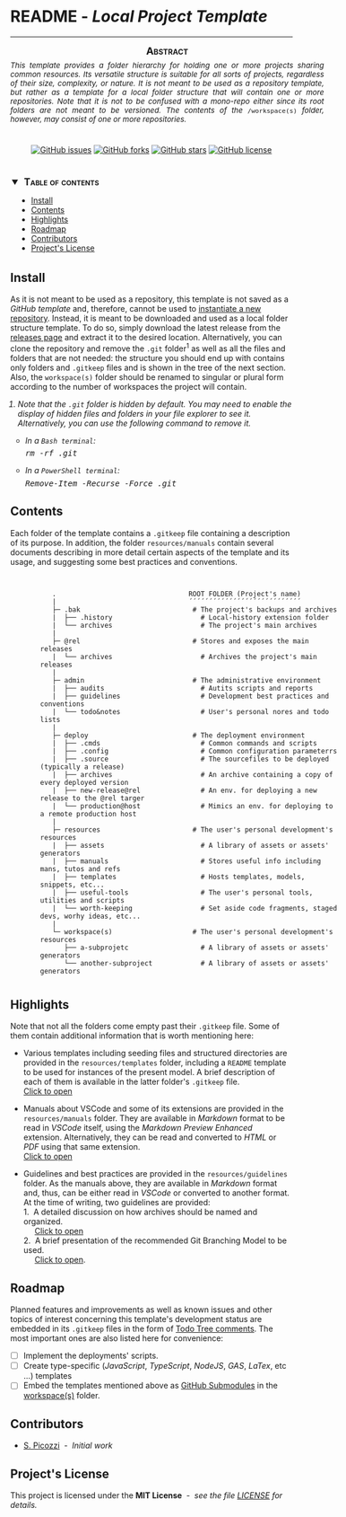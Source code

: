 # README - *Local Project Template*

---

<div style="
    font-size: normal;
    margin: 0 auto 5ex auto;
    width: 40em;"
>
<div style="font-size: 95%; text-align: justify;">
<div style="
  font-size:135%;
  text-align: center;
  font-weight: bold;
  margin: 0 0 .75ex 0;
  font-variant: small-caps;"
>Abstract</div>
<div style="text-align: justify">
<i>This template provides a folder hierarchy for holding one or more projects sharing common
resources.  Its versatile structure is suitable for all sorts of projects, regardless of their size,
complexity, or nature. It is not meant to be used as a repository template, but rather as a template
for a local folder structure that will contain one or more repositories. Note that it is not to be
confused with a mono-repo either since its root folders are not meant to be versioned. The
contents of the <code style="font-style: normal">/workspace(s)</code> folder, however, may consist of one or more repositories.</i>
</div></div></div>
<div style="
   width: 100%;
   text-align: center;
    margin-bottom: 5ex;"
>

[![GitHub issues](https://img.shields.io/github/issues/e2d2ipi/tmpl-projects-root-folder.svg)](https://github.com/e2d2ipi/tmpl-projects-root-folder/issues)
[![GitHub forks](https://img.shields.io/github/forks/e2d2ipi/tmpl-projects-root-folder.svg)](https://github.com/e2d2ipi/tmpl-projects-root-folder/network)
[![GitHub stars](https://img.shields.io/github/stars/e2d2ipi/tmpl-projects-root-folder.svg)](https://github.com/e2d2ipi/tmpl-projects-root-folder/stargazers)
[![GitHub license](https://img.shields.io/github/license/e2d2ipi/tmpl-projects-root-folder.svg)](https://github.com/e2d2ipi/tmpl-projects-root-folder/blob/main/LICENSE.md)

</div>
<div>

<!-- @import "[TOC]" {cmd="toc" depthFrom=2 depthTo=6 orderedList=false} -->
<details open style="margin: 14pt 0pt 24pt 10pt">
<summary style="margin-left: -8pt; font-weight: bold; font-size: larger; font-variant: small-caps">
<span style="margin-left: 3pt">Table of contents<span></summary>

<!-- code_chunk_output -->

- [Install](#install)
- [Contents](#contents)
- [Highlights](#highlights)
- [Roadmap](#roadmap)
- [Contributors](#contributors)
- [Project's License](#projects-license)

<!-- /code_chunk_output -->

</detail>
</div>

## Install

As it is not meant to be used as a repository, this template is not saved as a *GitHub template* and,
 therefore, cannot be used to [instantiate a new repository](https://tinyurl.com/z427byf6).
 Instead, it is meant to be downloaded and used as a local folder structure template. To do so,
 simply download the latest release from the [releases page](https://tinyurl.com/4f3ekkzb) and
 extract it to the desired location. Alternatively, you can clone the repository and remove the `.git`
 folder<sup>1</sup> as well as all the files and folders that are not needed: the structure you should
 end up with contains only folders and `.gitkeep` files and is shown in the tree of the next section.
 Also, the `workspace(s)` folder should be renamed to singular or plural form according to the
 number of workspaces the project will contain.

<ol style="font-style: italic; padding-left: 10pt">
  <li>
      <p>
        Note that the <code>.git</code> folder is hidden by default. You may need to enable the
        display of hidden files and folders in your file explorer to see it. Alternatively, you can use the
        following command to remove it.
      </p>
      <ul style="font-style: italic; padding-left: 10pt">
        <li>In a <code>Bash terminal</code>:
          <pre style="color:inherit; margin-top: 5pt">rm -rf .git</pre>
        </li>
        <li>In a <code>PowerShell terminal</code>:
          <pre style="color:inherit; margin-top: 5pt">Remove-Item -Recurse -Force .git</pre>
        </li>
      </ul>
  </li>
</ol>

## Contents

Each folder of the template contains a `.gitkeep` file containing a description of its purpose. In
addition, the folder `resources/manuals` contain several documents describing in more detail certain
aspects of the template and its usage, and suggesting some best practices and conventions.

<div style="width: 38em; font-size: normal; margin-left: 40pt; margin-bottom: 30pt">

``` tree


   .                                 ROOT FOLDER (Project's name)
   |                                 ´´´´´´´´´´´´´´´´´´´´´´´´´´´´
   ├─ .bak                            # The project's backups and archives
   |  ├── .history                      # Local-history extension folder
   |  └── archives                      # The project's main archives
   |
   ├─ @rel                            # Stores and exposes the main releases
   |  └── archives                      # Archives the project's main releases
   |
   ├─ admin                           # The administrative environment
   |  ├── audits                        # Autits scripts and reports
   |  ├── guidelines                    # Development best practices and conventions
   |  └── todo&notes                    # User's personal nores and todo lists
   |
   ├─ deploy                          # The deployment environment
   |  ├── .cmds                         # Common commands and scripts
   |  ├── .config                       # Common configuration parameterrs
   |  ├── .source                       # The sourcefiles to be deployed (typically a release)
   |  ├── archives                      # An archive containing a copy of every deployed version
   |  ├── new-release@rel               # An env. for deploying a new release to the @rel targer
   |  └── production@host               # Mimics an env. for deploying to a remote production host
   |
   ├─ resources                       # The user's personal development's resources
   |  ├── assets                        # A library of assets or assets' generators
   |  ├── manuals                       # Stores useful info including mans, tutos and refs
   |  ├── templates                     # Hosts templates, models, snippets, etc...
   |  ├── useful-tools                  # The user's personal tools, utilities and scripts
   |  └── worth-keeping                 # Set aside code fragments, staged devs, worhy ideas, etc...
   |
   └─ workspace(s)                    # The user's personal development's resources
      ├── a-subprojetc                  # A library of assets or assets' generators
      └── another-subproject            # A library of assets or assets' generators

```

</div>

## Highlights

Note that not all the folders come empty past their `.gitkeep` file. Some of them contain additional
information that is worth mentioning here:

- Various templates including seeding files and structured directories are provided in the
  `resources/templates` folder, including a `README` template to be used for instances of the present model. A brief description of each of them is available in the latter folder's
  `.gitkeep` file.
  <br/>[Click to open](/resources/templates/.gitkeep)

- Manuals about VSCode and some of its extensions are provided in the
  `resources/manuals` folder. They are available in *Markdown* format to be read in *VSCode* itself,
  using the *Markdown Preview Enhanced* extension. Alternatively, they can be read and converted
  to *HTML* or *PDF* using that same extension.
  <br/>[Click to open](/resources/manuals/vscode-custom-features/vscode-custom-features.doc.md)

- Guidelines and best practices are provided in the `resources/guidelines` folder. As the manuals
above, they are available in *Markdown* format and, thus, can be either read in *VSCode* or
converted to another format. At the time of writing, two guidelines are provided:
<br/>1. &nbsp;A detailed discussion on how archives should be named and organized.
<br/>&nbsp;&nbsp;&nbsp;&nbsp;&nbsp;[Click to open](./admin/guidelines/handling-archives/handling-archives.md)
<br/>2. &nbsp;A brief presentation of the recommended Git Branching Model to be used.
<br/>&nbsp;&nbsp;&nbsp;&nbsp;&nbsp;[Click to open](./admin/guidelines/git-branching/git-branching-model.md).

## Roadmap

Planned features and improvements as well as known issues and other topics of interest concerning
this template's development status are embedded in its `.gitkeep` files in the form of
[Todo Tree comments](https://marketplace.visualstudio.com/items?itemName=Gruntfuggly.todo-tree). The most important ones are also listed here for convenience:

- [ ]  Implement the deployments' scripts.
- [ ]  Create type-specific (*JavaScript*, *TypeScript*, *NodeJS*, *GAS*, *LaTex*, etc ...)  templates
- [ ]  Embed the templates mentioned above as
[GitHub Submodules](https://tinyurl.com/2tykz6wr) in the [workspace(s)](workspace(s)/.gitkeep)
folder.

## Contributors

- [S. Picozzi](https://github.com/e2d2ipi) &nbsp;-&nbsp; *Initial work*

## Project's License

This project is licensed under the **MIT License** &nbsp;-&nbsp; *see the
file [LICENSE](./LICENSE) for details.*
